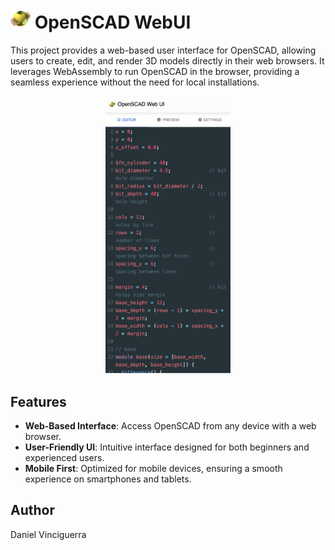 # <img src="./public/icons/openscad-48.png" width="32" /> OpenSCAD WebUI

This project provides a web-based user interface for OpenSCAD, allowing users to create, edit, and render 3D models
directly in their web browsers. It leverages WebAssembly to run OpenSCAD in the browser, providing a seamless experience
without the need for local installations.

<div align="center">
  <img src="./screenshot.png" width="200" />
</div>

## Features

- **Web-Based Interface**: Access OpenSCAD from any device with a web browser.
- **User-Friendly UI**: Intuitive interface designed for both beginners and experienced users.
- **Mobile First**: Optimized for mobile devices, ensuring a smooth experience on smartphones and tablets.

## Author

Daniel Vinciguerra
